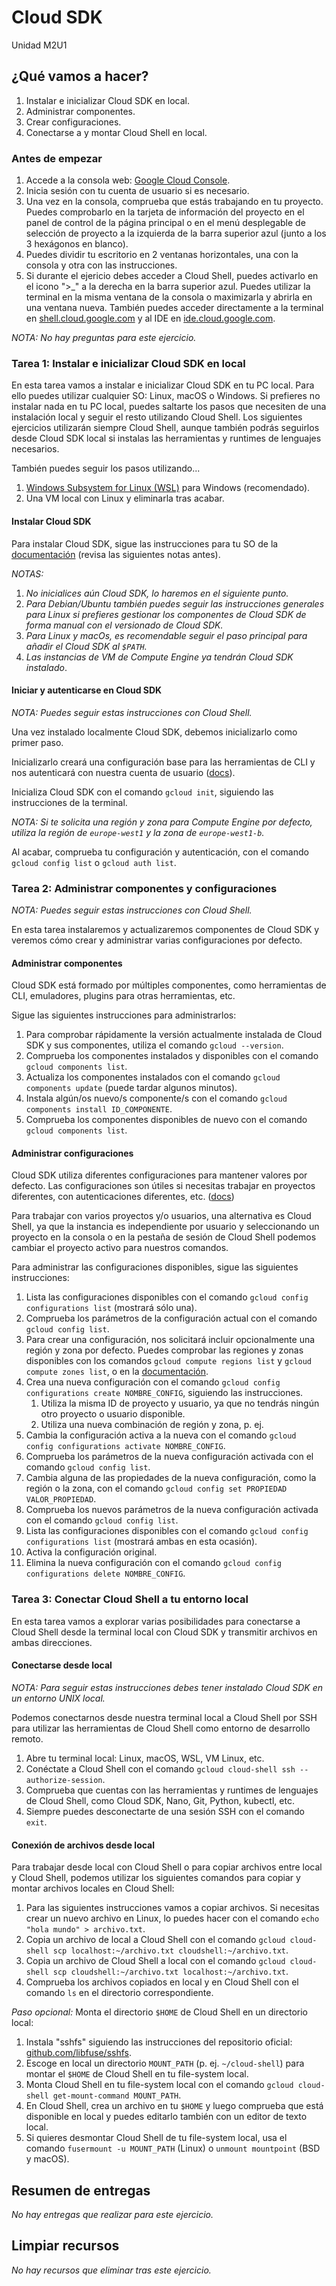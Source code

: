 # Cloud SDK
Unidad M2U1

## ¿Qué vamos a hacer?
1. Instalar e inicializar Cloud SDK en local.
1. Administrar componentes.
1. Crear configuraciones.
1. Conectarse a y montar Cloud Shell en local.

### Antes de empezar
1. Accede a la consola web: [Google Cloud Console](https://console.cloud.google.com).
1. Inicia sesión con tu cuenta de usuario si es necesario.
1. Una vez en la consola, comprueba que estás trabajando en tu proyecto. Puedes comprobarlo en la tarjeta de información del proyecto en el panel de control de la página principal o en el menú desplegable de selección de proyecto a la izquierda de la barra superior azul (junto a los 3 hexágonos en blanco).
1. Puedes dividir tu escritorio en 2 ventanas horizontales, una con la consola y otra con las instrucciones.
1. Si durante el ejericio debes acceder a Cloud Shell, puedes activarlo en el icono ">_" a la derecha en la barra superior azul. Puedes utilizar la terminal en la misma ventana de la consola o maximizarla y abrirla en una ventana nueva. También puedes acceder directamente a la terminal en [shell.cloud.google.com](https://shell.cloud.google.com) y al IDE en [ide.cloud.google.com](https://ide.cloud.google.com/).

*NOTA: No hay preguntas para este ejercicio.*

### Tarea 1: Instalar e inicializar Cloud SDK en local
En esta tarea vamos a instalar e inicializar Cloud SDK en tu PC local. Para ello puedes utilizar cualquier SO: Linux, macOS o Windows.
Si prefieres no instalar nada en tu PC local, puedes saltarte los pasos que necesiten de una instalación local y seguir el resto utilizando Cloud Shell. Los siguientes ejercicios utilizarán siempre Cloud Shell, aunque también podrás seguirlos desde Cloud SDK local si instalas las herramientas y runtimes de lenguajes necesarios.

También puedes seguir los pasos utilizando...
1. [Windows Subsystem for Linux (WSL)](https://docs.microsoft.com/en-us/windows/wsl/install-win10) para Windows (recomendado).
1. Una VM local con Linux y eliminarla tras acabar.

#### Instalar Cloud SDK
Para instalar Cloud SDK, sigue las instrucciones para tu SO de la [documentación](https://cloud.google.com/sdk/docs/install) (revisa las siguientes notas antes).

*NOTAS:*
1. *No inicialices aún Cloud SDK, lo haremos en el siguiente punto.*
1. *Para Debian/Ubuntu también puedes seguir las instrucciones generales para Linux si prefieres gestionar los componentes de Cloud SDK de forma manual con el versionado de Cloud SDK.*
1. *Para Linux y macOs, es recomendable seguir el paso principal para añadir el Cloud SDK al `$PATH`.*
1. *Las instancias de VM de Compute Engine ya tendrán Cloud SDK instalado*.

#### Iniciar y autenticarse en Cloud SDK
*NOTA: Puedes seguir estas instrucciones con Cloud Shell.*

Una vez instalado localmente Cloud SDK, debemos inicializarlo como primer paso.

Inicializarlo creará una configuración base para las herramientas de CLI y nos autenticará con nuestra cuenta de usuario ([docs](https://cloud.google.com/sdk/docs/initializing)).

Inicializa Cloud SDK con el comando `gcloud init`, siguiendo las instrucciones de la terminal.

*NOTA: Si te solicita una región y zona para Compute Engine por defecto, utiliza la región de `europe-west1` y la zona de `europe-west1-b`.*

Al acabar, comprueba tu configuración y autenticación, con el comando `gcloud config list` o `gcloud auth list`.

### Tarea 2: Administrar componentes y configuraciones
*NOTA: Puedes seguir estas instrucciones con Cloud Shell.*

En esta tarea instalaremos y actualizaremos componentes de Cloud SDK y veremos cómo crear y administrar varias configuraciones por defecto.

#### Administrar componentes
Cloud SDK está formado por múltiples componentes, como herramientas de CLI, emuladores, plugins para otras herramientas, etc.

Sigue las siguientes instrucciones para administrarlos:

1. Para comprobar rápidamente la versión actualmente instalada de Cloud SDK y sus componentes, utiliza el comando `gcloud --version`.
1. Comprueba los componentes instalados y disponibles con el comando `gcloud components list`.
1. Actualiza los componentes instalados con el comando `gcloud components update` (puede tardar algunos minutos).
1. Instala algún/os nuevo/s componente/s con el comando `gcloud components install ID_COMPONENTE`.
1. Comprueba los componentes disponibles de nuevo con el comando `gcloud components list`.

#### Administrar configuraciones
Cloud SDK utiliza diferentes configuraciones para mantener valores por defecto. Las configuraciones son útiles si necesitas trabajar en proyectos diferentes, con autenticaciones diferentes, etc. ([docs](https://cloud.google.com/sdk/docs/configurations))

Para trabajar con varios proyectos y/o usuarios, una alternativa es Cloud Shell, ya que la instancia es independiente por usuario y seleccionando un proyecto en la consola o en la pestaña de sesión de Cloud Shell podemos cambiar el proyecto activo para nuestros comandos.

Para administrar las configuraciones disponibles, sigue las siguientes instrucciones:
1. Lista las configuraciones disponibles con el comando `gcloud config configurations list` (mostrará sólo una).
1. Comprueba los parámetros de la configuración actual con el comando `gcloud config list`.
1. Para crear una configuración, nos solicitará incluir opcionalmente una región y zona por defecto. Puedes comprobar las regiones y zonas disponibles con los comandos `gcloud compute regions list` y `gcloud compute zones list`, o en la [documentación](https://cloud.google.com/compute/docs/regions-zones).
1. Crea una nueva configuración con el comando `gcloud config configurations create NOMBRE_CONFIG`, siguiendo las instrucciones.
    1. Utiliza la misma ID de proyecto y usuario, ya que no tendrás ningún otro proyecto o usuario disponible.
    1. Utiliza una nueva combinación de región y zona, p. ej.
1. Cambia la configuración activa a la nueva con el comando `gcloud config configurations activate NOMBRE_CONFIG`.
1. Comprueba los parámetros de la nueva configuración activada con el comando `gcloud config list`.
1. Cambia alguna de las propiedades de la nueva configuración, como la región o la zona, con el comando `gcloud config set PROPIEDAD VALOR_PROPIEDAD`.
1. Comprueba los nuevos parámetros de la nueva configuración activada con el comando `gcloud config list`.
1. Lista las configuraciones disponibles con el comando `gcloud config configurations list` (mostrará ambas en esta ocasión).
1. Activa la configuración original.
1. Elimina la nueva configuración con el comando `gcloud config configurations delete NOMBRE_CONFIG`.

### Tarea 3: Conectar Cloud Shell a tu entorno local
En esta tarea vamos a explorar varias posibilidades para conectarse a Cloud Shell desde la terminal local con Cloud SDK y transmitir archivos en ambas direcciones.

#### Conectarse desde local
*NOTA: Para seguir estas instrucciones debes tener instalado Cloud SDK en un entorno UNIX local.*

Podemos conectarnos desde nuestra terminal local a Cloud Shell por SSH para utilizar las herramientas de Cloud Shell como entorno de desarrollo remoto.

1. Abre tu terminal local: Linux, macOS, WSL, VM Linux, etc.
1. Conéctate a Cloud Shell con el comando `gcloud cloud-shell ssh --authorize-session`.
1. Comprueba que cuentas con las herramientas y runtimes de lenguajes de Cloud Shell, como Cloud SDK, Nano, Git, Python, kubectl, etc.
1. Siempre puedes desconectarte de una sesión SSH con el comando `exit`.

#### Conexión de archivos desde local
Para trabajar desde local con Cloud Shell o para copiar archivos entre local y Cloud Shell, podemos utilizar los siguientes comandos para copiar y montar archivos locales en Cloud Shell:

1. Para las siguientes instrucciones vamos a copiar archivos. Si necesitas crear un nuevo archivo en Linux, lo puedes hacer con el comando `echo "hola mundo" > archivo.txt`.
1. Copia un archivo de local a Cloud Shell con el comando `gcloud cloud-shell scp localhost:~/archivo.txt cloudshell:~/archivo.txt`.
1. Copia un archivo de Cloud Shell a local con el comando `gcloud cloud-shell scp cloudshell:~/archivo.txt localhost:~/archivo.txt`.
1. Comprueba los archivos copiados en local y en Cloud Shell con el comando `ls` en el directorio correspondiente.

*Paso opcional:* Monta el directorio `$HOME` de Cloud Shell en un directorio local:
1. Instala "sshfs" siguiendo las instrucciones del repositorio oficial: [github.com/libfuse/sshfs](https://github.com/libfuse/sshfs).
1. Escoge en local un directorio `MOUNT_PATH` (p. ej. `~/cloud-shell`) para montar el `$HOME` de Cloud Shell en tu file-system local.
1. Monta Cloud Shell en tu file-system local con el comando `gcloud cloud-shell get-mount-command MOUNT_PATH`.
1. En Cloud Shell, crea un archivo en tu `$HOME` y luego comprueba que está disponible en local y puedes editarlo también con un editor de texto local.
1. Si quieres desmontar Cloud Shell de tu file-system local, usa el comando `fusermount -u MOUNT_PATH` (Linux) o `unmount mountpoint` (BSD y macOS).

## Resumen de entregas
*No hay entregas que realizar para este ejercicio.*

## Limpiar recursos
*No hay recursos que eliminar tras este ejercicio.*
